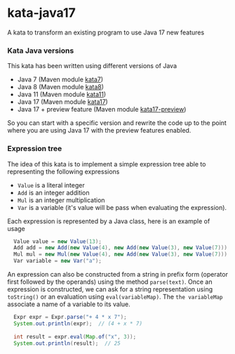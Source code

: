 # kata-java17
A kata to transform an existing program to use Java 17 new features

### Kata Java versions

This kata has been written using different versions of Java
- Java 7 (Maven module [kata7](kata7))
- Java 8 (Maven module [kata8](kata8))
- Java 11 (Maven module [kata11](kata11))
- Java 17 (Maven module [kata17](kata17))
- Java 17 + preview feature (Maven module [kata17-preview](kata17-preview))

So you can start with a specific version and rewrite the code up to the point where you are using Java 17
with the preview features enabled.

### Expression tree

The idea of this kata is to implement a simple expression tree able to representing the following expressions
- `Value` is a literal integer
- `Add` is an integer addition
- `Mul` is an integer multiplication
- `Var` is a variable (it's value will be pass when evaluating the expression).

Each expression is represented by a Java class, here is an example of usage
```java
  Value value = new Value(13);
  Add add = new Add(new Value(4), new Add(new Value(3), new Value(7)));
  Mul mul = new Mul(new Value(4), new Add(new Value(3), new Value(7)));
  Var variable = new Var("a");
```

An expression can also be constructed from a string in prefix form (operator first followed by the operands)
using the method `parse(text)`.
Once an expression is constructed, we can ask for a string representation using `toString()` or an evaluation
using `eval(variableMap)`. The `the variableMap` associate a name of a variable to its value.
```java
  Expr expr = Expr.parse("+ 4 * x 7");
  System.out.println(expr);  // (4 + x * 7) 
  
  int result = expr.eval(Map.of("x", 3));
  System.out.println(result);  // 25
```
